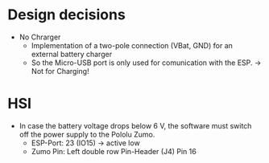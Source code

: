 # Design decisions
* No Chrarger
    * Implementation of a two-pole connection (VBat, GND) for an external battery charger
    * So the Micro-USB port is only used for comunication with the ESP. -> Not for Charging!


# HSI
* In case the battery voltage drops below 6 V, the software must switch off the power supply to the Pololu Zumo.
    * ESP-Port: 23 (IO15) -> active low
    * Zumo Pin: Left double row Pin-Header (J4) Pin 16